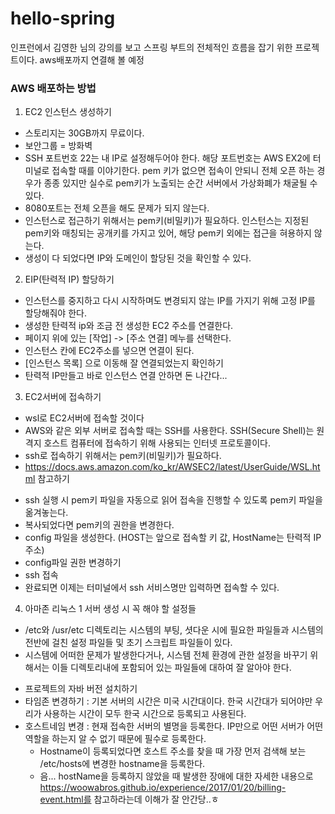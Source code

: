 # hello-spring
인프런에서 김영한 님의 강의를 보고 스프링 부트의 전체적인 흐름을 잡기 위한 프로젝트이다.
aws배포까지 연결해 볼 예정

### AWS 배포하는 방법
1. EC2 인스턴스 생성하기
 - 스토리지는 30GB까지 무료이다.
 - 보안그룹 = 방화벽
 - SSH 포트번호 22는 내 IP로 설정해두어야 한다. 해당 포트번호는 AWS EX2에 터미널로 접속할 때를 이야기한다. 
 pem 키가 없으면 접속이 안되니 전체 오픈 하는 경우가 종종 있지만 실수로 pem키가 노출되는 순간 서버에서 가상화폐가 채굴될 수 있다.
 - 8080포트는 전체 오픈을 해도 문제가 되지 않는다.
 - 인스턴스로 접근하기 위해서는 pem키(비밀키)가 필요하다. 인스턴스는 지정된 pem키와 매칭되는 공개키를 가지고 있어, 해당 pem키 외에는 접근을 혀용하지 않는다.
 - 생성이 다 되었다면 IP와 도메인이 할당된 것을 확인할 수 있다.
 
 2. EIP(탄력적 IP) 할당하기
- 인스턴스를 중지하고 다시 시작하며도 변경되지 않는 IP를 가지기 위해 고정 IP를 할당해줘야 한다.
- 생성한 탄력적 ip와 조금 전 생성한 EC2 주소를 연결한다.
- 페이지 위에 있는 [작업] -> [주소 연결] 메누를 선택한다.
- 인스턴스 칸에 EC2주소를 넣으면 연결이 된다. 
- [인스턴스 목록] 으로 이동해 잘 연결되었는지 확인하기
- 탄력적 IP만들고 바로 인스턴스 연결 안하면 돈 나간다...

3. EC2서버에 접속하기 
* wsl로 EC2서버에 접속할 것이다
* AWS와 같은 외부 서버로 접속할 때는 SSH를 사용한다. SSH(Secure Shell)는 원격지 호스트 컴퓨터에 접속하기 위해 사용되는 인터넷 프로토콜이다.
* ssh로 접속하기 위해서는 pem키(비밀키)가 필요하다. 
* https://docs.aws.amazon.com/ko_kr/AWSEC2/latest/UserGuide/WSL.html 참고하기
- ssh 실행 시 pem키 파일을 자동으로 읽어 접속을 진행할 수 있도록 pem키 파일을 옮겨놓는다.
- 복사되었다면 pem키의 권한을 변경한다.
- config 파일을 생성한다. (HOST는 앞으로 접속할 키 값, HostName는 탄력적 IP주소)
- config파일 권한 변경하기
- ssh 접속
- 완료되면 이제는 터미널에서 ssh 서비스명만 입력하면 접속할 수 있다.

4. 아마존 리눅스 1 서버 생성 시 꼭 해야 할 설정들
* /etc와 /usr/etc 디렉토리는 시스템의 부팅, 셧다운 시에 필요한 파일들과 시스템의 전반에 걸친 설정 파일들 및 초기 스크립트 파일들이 있다. 
* 시스템에 어떠한 문제가 발생한다거나, 시스템 전체 환경에 관한 설정을 바꾸기 위해서는 이들 디렉토리내에 포함되어 있는 파일들에 대하여 잘 알아야 한다.
- 프로젝트의 자바 버전 설치하기 
- 타임존 변경하기 : 기본 서버의 시간은 미국 시간대이다. 한국 시간대가 되어야만 우리가 사용하는 시간이 모두 한국 시간으로 등록되고 사용된다.
- 호스트네임 변경 : 현재 접속한 서버의 별명을 등록한다. IP만으로 어떤 서버가 어떤 역할을 하는지 알 수 없기 때문에 필수로 등록한다.
  - Hostname이 등록되었다면 호스트 주소를 찾을 때 가장 먼저 검색해 보는 /etc/hosts에 변경한 hostname을 등록한다.
  - 음... hostName을 등록하지 않았을 때 발생한 장애에 대한 자세한 내용으로 https://woowabros.github.io/experience/2017/01/20/billing-event.html를 참고하라는데 이해가 잘 안간당..ㅎ
  

